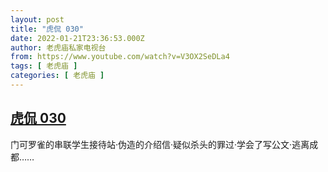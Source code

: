 ```yaml
---
layout: post
title: "虎侃 030"
date: 2022-01-21T23:36:53.000Z
author: 老虎庙私家电视台
from: https://www.youtube.com/watch?v=V3OX2SeDLa4
tags: [ 老虎庙 ]
categories: [ 老虎庙 ]
---
```

<!--1642808213000-->
[虎侃 030](https://www.youtube.com/watch?v=V3OX2SeDLa4)
------

<div>
门可罗雀的串联学生接待站·伪造的介绍信·疑似杀头的罪过·学会了写公文·逃离成都……
</div>
